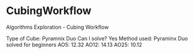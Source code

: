 # CubingWorkflow
Algorithms Exploration - Cubing Workflow


Type of Cube: Pyramnix Duo
Can I solve? Yes
Method used: Pyraminx Duo solved for beginners
AO5: 12.32
AO12: 14.13
AO25: 10.12
